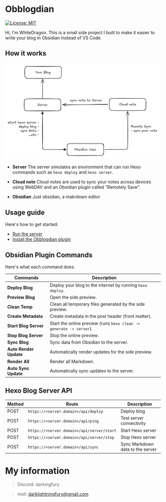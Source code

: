 # Obblogdian

[![License: MIT](https://img.shields.io/badge/License-MIT-yellow.svg)](https://opensource.org/licenses/MIT)

Hi, I'm WhiteDragon. This is a small side project I built to make it easier to write your blog in Obsidian instead of VS Code.

## How it works

![architecture](./Other/images/image-16.png)

- **Server**
  The server simulates an environment that can run Hexo commands such as `hexo deploy` and `hexo server`.

- **Cloud note**
  Cloud notes are used to sync your notes across devices using WebDAV and an Obsidian plugin called "Remotely Save".

- **Obsidian**
  Just obsidian, a makrdown editor

## Usage guide

Here's how to get started:

- [Run the server](./Other/Obblogdian-blog.md)
- [Install the Obblogdian plugin](./Other/Obblogdian-Plugin.md)

## Obsidian Plugin Commands

Here's what each command does:

| Commands               | Description                                                         |
| ---------------------- | ------------------------------------------------------------------- |
| **Deploy Blog**        | Deploy your blog to the internet by running `hexo deploy`.          |
| **Preview Blog**       | Open the side preview.                                              |
| **Clean Temp**         | Clean all temporary files generated by the side preview.            |
| **Create Metadata**    | Create metadata in the post header (front matter).                  |
| **Start Blog Server**  | Start the online preview (runs `hexo clean -> generate -> server`). |
| **Stop Blog Server**   | Stop the online preview.                                            |
| **Sync Blog**          | Sync data from Obsidian to the server.                              |
| **Auto Render Update** | Automatically render updates for the side preview.                  |
| **Render All**         | Render all Markdown.                                                |
| **Auto Sync Update**   | Automatically sync updates to the server.                           |

## Hexo Blog Server API

| Method | Route                                      | Description                    |
| ------ | ------------------------------------------ | ------------------------------ |
| POST   | `https://<server.domain>/api/deploy`       | Deploy blog                    |
| POST   | `https://<server.domain>/api/ping`         | Test server connectivity       |
| POST   | `https://<server.domain>/api/server/start` | Start Hexo server              |
| POST   | `https://<server.domain>/api/server/stop`  | Stop Hexo server               |
| POST   | `https://<server.domain>/api/sync`         | Sync Markdown data to the server |

# My information
> Discord: darkingfury

> mail: darklightningfury@gmail.com